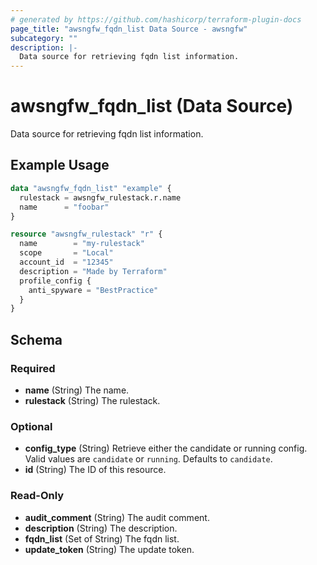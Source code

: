 ```yaml
---
# generated by https://github.com/hashicorp/terraform-plugin-docs
page_title: "awsngfw_fqdn_list Data Source - awsngfw"
subcategory: ""
description: |-
  Data source for retrieving fqdn list information.
---
```


# awsngfw_fqdn_list (Data Source)

Data source for retrieving fqdn list information.

## Example Usage

```terraform
data "awsngfw_fqdn_list" "example" {
  rulestack = awsngfw_rulestack.r.name
  name      = "foobar"
}

resource "awsngfw_rulestack" "r" {
  name        = "my-rulestack"
  scope       = "Local"
  account_id  = "12345"
  description = "Made by Terraform"
  profile_config {
    anti_spyware = "BestPractice"
  }
}
```

<!-- schema generated by tfplugindocs -->
## Schema

### Required

- **name** (String) The name.
- **rulestack** (String) The rulestack.

### Optional

- **config_type** (String) Retrieve either the candidate or running config. Valid values are `candidate` or `running`. Defaults to `candidate`.
- **id** (String) The ID of this resource.

### Read-Only

- **audit_comment** (String) The audit comment.
- **description** (String) The description.
- **fqdn_list** (Set of String) The fqdn list.
- **update_token** (String) The update token.


